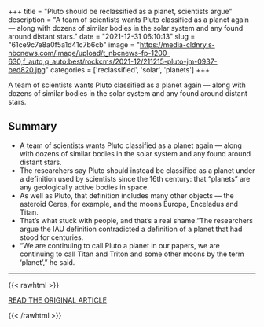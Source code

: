+++
title = "Pluto should be reclassified as a planet, scientists argue"
description = "A team of scientists wants Pluto classified as a planet again — along with dozens of similar bodies in the solar system and any found around distant stars."
date = "2021-12-31 06:10:13"
slug = "61ce9c7e8a0f5a1d41c7b6cb"
image = "https://media-cldnry.s-nbcnews.com/image/upload/t_nbcnews-fp-1200-630,f_auto,q_auto:best/rockcms/2021-12/211215-pluto-jm-0937-bed820.jpg"
categories = ['reclassified', 'solar', 'planets']
+++

A team of scientists wants Pluto classified as a planet again — along with dozens of similar bodies in the solar system and any found around distant stars.

## Summary

- A team of scientists wants Pluto classified as a planet again — along with dozens of similar bodies in the solar system and any found around distant stars.
- The researchers say Pluto should instead be classified as a planet under a definition used by scientists since the 16th century: that “planets” are any geologically active bodies in space.
- As well as Pluto, that definition includes many other objects — the asteroid Ceres, for example, and the moons Europa, Enceladus and Titan.
- That’s what stuck with people, and that’s a real shame.”The researchers argue the IAU definition contradicted a definition of a planet that had stood for centuries.
- “We are continuing to call Pluto a planet in our papers, we are continuing to call Titan and Triton and some other moons by the term ‘planet’,” he said.

---

{{< rawhtml >}}
  <p class="article-category">
    <a target="_blank" href="https://www.nbcnews.com/science/space/pluto-planet-debate-rages-rcna8848">READ THE ORIGINAL ARTICLE</a>
  </p>
{{< /rawhtml >}}
